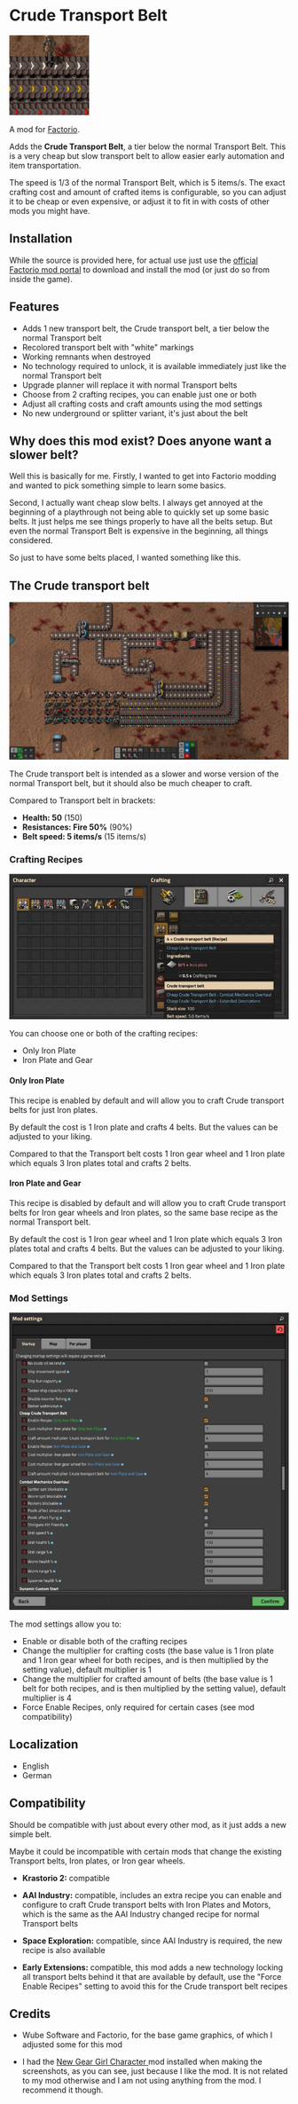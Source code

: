 # Crude Transport Belt

![](thumbnail.png)

A mod for [Factorio](https://factorio.com/). 

Adds the **Crude Transport Belt**, a tier below the normal Transport Belt. This is a very cheap but slow transport belt to allow easier early automation and item transportation.

The speed is 1/3 of the normal Transport Belt, which is 5 items/s. The exact crafting cost and amount of crafted items is configurable, so you can adjust it to be cheap or even expensive, or adjust it to fit in with costs of other mods you might have.

## Installation

While the source is provided here, for actual use just use the [official Factorio mod portal](https://mods.factorio.com/mod/crude-transport-belt) to download and install the mod (or just do so from inside the game).

## Features

- Adds 1 new transport belt, the Crude transport belt, a tier below the normal Transport belt 
- Recolored transport belt with "white" markings
- Working remnants when destroyed
- No technology required to unlock, it is available immediately just like the normal Transport belt
- Upgrade planner will replace it with normal Transport belts
- Choose from 2 crafting recipes, you can enable just one or both
- Adjust all crafting costs and craft amounts using the mod settings 
- No new underground or splitter variant, it's just about the belt

## Why does this mod exist? Does anyone want a slower belt?

Well this is basically for me. Firstly, I wanted to get into Factorio modding and wanted to pick something simple to learn some basics. 

Second, I actually want cheap slow belts. I always get annoyed at the beginning of a playthrough not being able to quickly set up some basic belts. It just helps me see things properly to have all the belts setup. But even the normal Transport Belt is expensive in the beginning, all things considered.

So just to have some belts placed, I wanted something like this.

## The Crude transport belt

![](images/crude_transport_belt_screenshot_01.jpg)

The Crude transport belt is intended as a slower and worse version of the normal Transport belt, but it should also be much cheaper to craft.

Compared to Transport belt in brackets:
- **Health: 50** (150)
- **Resistances: Fire 50%** (90%)
- **Belt speed: 5 items/s** (15 items/s)

### Crafting Recipes

![](images/recipe.png)

You can choose one or both of the crafting recipes:
- Only Iron Plate 
- Iron Plate and Gear

#### Only Iron Plate

This recipe is enabled by default and will allow you to craft Crude transport belts for just Iron plates.

By default the cost is 1 Iron plate and crafts 4 belts. But the values can be adjusted to your liking.

Compared to that the Transport belt costs 1 Iron gear wheel and 1 Iron plate which equals 3 Iron plates total and crafts 2 belts.

#### Iron Plate and Gear

This recipe is disabled by default and will allow you to craft Crude transport belts for Iron gear wheels and Iron plates, so the same base recipe as the normal Transport belt.

By default the cost is 1 Iron gear wheel and 1 Iron plate which equals 3 Iron plates total and crafts 4 belts. But the values can be adjusted to your liking.

Compared to that the Transport belt costs 1 Iron gear wheel and 1 Iron plate which equals 3 Iron plates total and crafts 2 belts.

### Mod Settings

![](images/mod_settings.png)

The mod settings allow you to:
- Enable or disable both of the crafting recipes
- Change the multiplier for crafting costs (the base value is 1 Iron plate and 1 Iron gear wheel for both recipes, and is then multiplied by the setting value), default multiplier is 1
- Change the multiplier for crafted amount of belts (the base value is 1 belt for both recipes, and is then multiplied by the setting value), default multiplier is 4
- Force Enable Recipes, only required for certain cases (see mod compatibility)

## Localization

- English
- German

## Compatibility

Should be compatible with just about every other mod, as it just adds a new simple belt. 

Maybe it could be incompatible with certain mods that change the existing Transport belts, Iron plates, or Iron gear wheels.

- **Krastorio 2:** compatible

- **AAI Industry:** compatible, includes an extra recipe you can enable and configure to craft Crude transport belts with Iron Plates and Motors, which is the same as the AAI Industry changed recipe for normal Transport belts 

- **Space Exploration:** compatible, since AAI Industry is required, the new recipe is also available

- **Early Extensions:** compatible, this mod adds a new technology locking all transport belts behind it that are available by default, use the "Force Enable Recipes" setting to avoid this for the Crude transport belt recipes

## Credits

- Wube Software and Factorio, for the base game graphics, of which I adjusted some for this mod 

- I had the [New Gear Girl Character ](https://mods.factorio.com/mod/NewGirlCharacter) mod installed when making the screenshots, as you can see, just because I like the mod. It is not related to my mod otherwise and I am not using anything from the mod. I recommend it though.